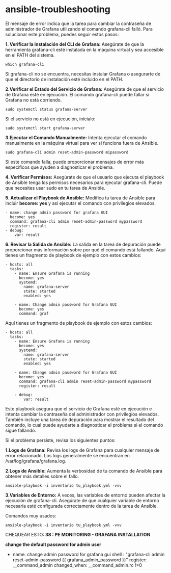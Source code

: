 # ansible-troubleshooting
El mensaje de error indica que la tarea para cambiar la contraseña de administrador de Grafana utilizando el comando grafana-cli falló. Para solucionar este problema, puedes seguir estos pasos:

**1. Verificar la Instalación del CLI de Grafana:** Asegúrate de que la herramienta grafana-cli esté instalada en la máquina virtual y sea accesible en el PATH del sistema.
```
which grafana-cli
```
Si grafana-cli no se encuentra, necesitas instalar Grafana o asegurarte de que el directorio de instalación esté incluido en el PATH.

**2.Verificar el Estado del Servicio de Grafana:** Asegúrate de que el servicio de Grafana esté en ejecución. El comando grafana-cli puede fallar si Grafana no está corriendo.
```
sudo systemctl status grafana-server
```
Si el servicio no está en ejecución, inícialo:
```
sudo systemctl start grafana-server
```
**3.Ejecutar el Comando Manualmente:** Intenta ejecutar el comando manualmente en la máquina virtual para ver si funciona fuera de Ansible.
```
sudo grafana-cli admin reset-admin-password mipassword
```
Si este comando falla, puede proporcionar mensajes de error más específicos que ayuden a diagnosticar el problema.

**4. Verificar Permisos:** Asegúrate de que el usuario que ejecuta el playbook de Ansible tenga los permisos necesarios para ejecutar grafana-cli. Puede que necesites usar sudo en tu tarea de Ansible.

**5. Actualizar el Playbook de Ansible:** Modifica tu tarea de Ansible para incluir **become: yes** y así ejecutar el comando con privilegios elevados.
```
- name: change admin password for grafana GUI
  become: yes
  command: grafana-cli admin reset-admin-password mypassword
  register: result
- debug:
    var: result
```


**6. Revisar la Salida de Ansible:** La salida en la tarea de depuración puede proporcionar más información sobre por qué el comando está fallando.
Aquí tienes un fragmento de playbook de ejemplo con estos cambios:
```
- hosts: all
  tasks:
    - name: Ensure Grafana is running
      become: yes
      systemd:
        name: grafana-server
        state: started
        enabled: yes

    - name: Change admin password for Grafana GUI
      become: yes
      command: graf
```
Aquí tienes un fragmento de playbook de ejemplo con estos cambios:

```
- hosts: all
  tasks:
    - name: Ensure Grafana is running
      become: yes
      systemd:
        name: grafana-server
        state: started
        enabled: yes

    - name: Change admin password for Grafana GUI
      become: yes
      command: grafana-cli admin reset-admin-password mypassword
      register: result

    - debug:
        var: result
```
Este playbook asegura que el servicio de Grafana esté en ejecución e intenta cambiar la contraseña del administrador con privilegios elevados. También incluye una tarea de depuración para mostrar el resultado del comando, lo cual puede ayudarte a diagnosticar el problema si el comando sigue fallando.



Si el problema persiste, revisa los siguientes puntos:

**1.Logs de Grafana:** Revisa los logs de Grafana para cualquier mensaje de error relacionado. Los logs generalmente se encuentran en /var/log/grafana/grafana.log.

**2.Logs de Ansible:** Aumenta la verbosidad de tu comando de Ansible para obtener más detalles sobre el fallo.
```
ansible-playbook -i inventario tu_playbook.yml -vvv
```
**3.Variables de Entorno:** A veces, las variables de entorno pueden afectar la ejecución de grafana-cli. Asegúrate de que cualquier variable de entorno necesaria esté configurada correctamente dentro de la tarea de Ansible.



Comandos muy usados:
```
ansible-playbook -i inventario tu_playbook.yml -vvv
```

CHEQUEAR ESTO:
**38 : PE MONITORING - GRAFANA INSTALLATION**

**change the default password for admin user**


- name: change admin password for grafana gui
  shell : "grafana-cli admin reset-admin-password {{ grafana_admin_password }}"
  register: __command_admin
  changed_when: __command_admin.rc !=0
